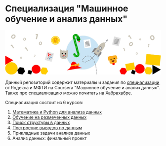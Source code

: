 # Специализация "Машинное обучение и анализ данных"
![](spec_logo.jpg)

Данный репозиторий содержит материалы и задания по [специализации](https://www.coursera.org/specializations/machine-learning-data-analysis) от Яндекса и МФТИ на Coursera "Машинное обучение и анализ данных". Также про специализацию можно почитать на [Хабрахабре](https://habrahabr.ru/company/yandex/blog/277427/).

Специализация состоит из 6 курсов:
  1. [Математика и Python для анализа данных](maths_and_python/README.md)
  2. [Обучение на размеченных данных](learning_on_labeled_data/README.md)
  3. [Поиск структуры в данных](search_a_data_structure/README.md)
  4. [Построение выводов по данным](search_a_data_structure/README.md)
  5. Прикладные задачи анализа данных
  6. Анализ данных: финальный проект
